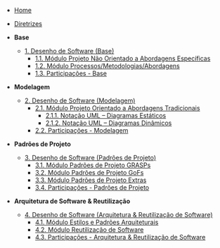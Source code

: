 <!-- docs/_sidebar.md -->

- [Home]()
- [Diretrizes](Diretrizes/Diretrizes.md)

- **Base**
	- [1. Desenho de Software (Base)](Base/1.Base.md)
		- [1.1. Módulo Projeto Não Orientado a Abordagens Específicas](Base/1.1.AbordagemNaoEspecifica.md)
		- [1.2. Módulo Processos/Metodologias/Abordagens](Base/1.2.ProcessosMetodologiasAbordagens.md)
		- [1.3. Participações - Base](Base/1.3.ParticipacoesBase.md)

- **Modelagem**
	- [2. Desenho de Software (Modelagem)](Modelagem/2.Modelagem.md)
		- [2.1. Módulo Projeto Orientado a Abordagens Tradicionais](Modelagem/2.1.ModelagemTradicional.md)
			- [2.1.1. Notação UML – Diagramas Estáticos](Modelagem/2.1.1.UMLEstaticos.md)
			- [2.1.2. Notação UML – Diagramas Dinâmicos](Modelagem/2.1.2.UMLDinamicos.md)
		- [2.2. Participações - Modelagem](Modelagem/2.2.ParticipacoesModelagem.md)

- **Padrões de Projeto**
	- [3. Desenho de Software (Padrões de Projeto)](PadroesDeProjeto/3.PadroesDeProjeto.md)
		- [3.1. Módulo Padrões de Projeto GRASPs](PadroesDeProjeto/3.1.GRASPs.md)
		- [3.2. Módulo Padrões de Projeto GoFs](PadroesDeProjeto/3.2.GoFs.md)
		- [3.3. Módulo Padrões de Projeto Extras](PadroesDeProjeto/3.3.PadroesExtra.md)
		- [3.4. Participações - Padrões de Projeto](PadroesDeProjeto/3.4.ParticipacoesPadroes.md)

- **Arquitetura de Software & Reutilização**
	- [4. Desenho de Software (Arquitetura & Reutilização de Software)](ArquiteturaReutilizacao/4.ArquiteturaReutilizacao.md)
		- [4.1. Módulo Estilos e Padrões Arquiteturais](ArquiteturaReutilizacao/4.1.PadroesArquiteturais.md)
		- [4.2. Módulo Reutilização de Software](ArquiteturaReutilizacao/4.2.ReutilizacaoDeSoftware.md)
		- [4.3. Participações - Arquitetura & Reutilização de Software](ArquiteturaReutilizacao/4.3.ParticipacoesArqReutilizacao.md)

